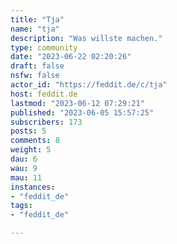 ```yaml
---
title: "Tja" 
name: "tja"
description: "Was willste machen."
type: community
date: "2023-06-22 02:20:26"
draft: false
nsfw: false
actor_id: "https://feddit.de/c/tja"
host: feddit.de
lastmod: "2023-06-12 07:29:21"
published: "2023-06-05 15:57:25"
subscribers: 173
posts: 5
comments: 8
weight: 5
dau: 6
wau: 9
mau: 11
instances:
- "feddit_de"
tags: 
- "feddit_de"

---
```

